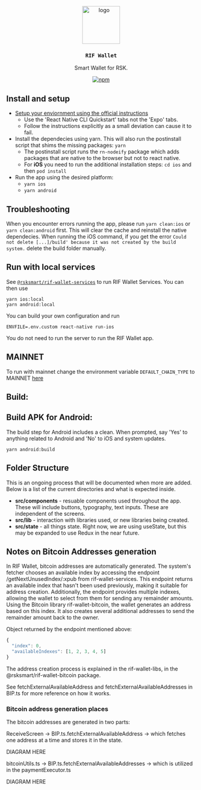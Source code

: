 <p align="middle">
  <img src="https://user-images.githubusercontent.com/766679/236442723-004fc7a5-edb2-4477-86da-0b687d62702f.svg" alt="logo" height="100" >
</p>
<h3 align="middle"><code>RIF Wallet</code></h3>
<p align="middle">
  Smart Wallet for RSK.
</p>
<p align="middle">
  <a href="https://github.com/rsksmart/swallet/actions/workflows/ci.yml">
    <img src="https://github.com/rsksmart/swallet/actions/workflows/ci.yml/badge.svg" alt="npm" />
  </a>
</p>

## Install and setup

- [Setup your enviornment using the official instructions](https://reactnative.dev/docs/environment-setup)
  - Use the 'React Native CLI Quickstart' tabs not the 'Expo' tabs.
  - Follow the instructions explicitly as a small deviation can cause it to fail.
- Install the dependecies using yarn. This will also run the postinstall script that shims the missing packages: `yarn`
  - The postinstall script runs the `rn-nodeify` package which adds packages that are native to the browser but not to react native.
  - For **iOS** you need to run the additional installation steps: `cd ios` and then `pod install`
- Run the app using the desired platform:
  - `yarn ios`
  - `yarn android`

## Troubleshooting

When you encounter errors running the app, please run `yarn clean:ios` or `yarn clean:android` first. This will clear the cache and reinstall the native dependecies. When running the iOS command, if you get the error `Could not delete [...]/build' because it was not created by the build system.` delete the build folder manually.

## Run with local services

See [`@rsksmart/rif-wallet-services`](https://github.com/rsksmart/rif-wallet-services) to run RIF Wallet Services. You can then use

```
yarn ios:local
yarn android:local
```

You can build your own configuration and run

```
ENVFILE=.env.custom react-native run-ios
```

You do not need to run the server to run the RIF Wallet app.

## MAINNET

To run with mainnet change the environment variable `DEFAULT_CHAIN_TYPE` to MAINNET [here](https://github.com/rsksmart/swallet/blob/3335ab050b0cb04b901cae42e30745dd2c6ad3f6/.env#L10)

## Build:

## Build APK for Android:

The build step for Android includes a clean. When prompted, say 'Yes' to anything related to Android and 'No' to iOS and system updates.

```
yarn android:build
```

## Folder Structure

This is an ongoing process that will be documented when more are added. Below is a list of the current directories and what is expected inside.

- **src/components** - resuable components used throughout the app. These will include buttons, typography, text inputs. These are independent of the screens.
- **src/lib** - interaction with libraries used, or new libraries being created. 
- **src/state** - all things state. Right now, we are using useState, but this may be expanded to use Redux in the near future.

## Notes on Bitcoin Addresses generation

In RIF Wallet, bitcoin addresses are automatically generated. 
The system's fetcher chooses an available index by accessing the endpoint /getNextUnusedIndex/:xpub from rif-wallet-services. 
This endpoint returns an available index that hasn't been used previously, making it suitable for address creation. 
Additionally, the endpoint provides multiple indexes, allowing the wallet to select from them for sending any remainder amounts. 
Using the Bitcoin library rif-wallet-bitcoin, the wallet generates an address based on this index. 
It also creates several additional addresses to send the remainder amount back to the owner.

Object returned by the endpoint mentioned above:

```javascript
{
  "index": 0,
  "availableIndexes": [1, 2, 3, 4, 5]
}
```

The address creation process is explained in the rif-wallet-libs, in the @rsksmart/rif-wallet-bitcoin package.

See fetchExternalAvailableAddress and fetchExternalAvailableAddresses in BIP.ts for more reference on how it works.

### Bitcoin address generation places

The bitcoin addresses are generated in two parts:

ReceiveScreen -> BIP.ts.fetchExternalAvailableAddress -> which fetches one address at a time and stores it in the state.

DIAGRAM HERE

bitcoinUtils.ts -> BIP.ts.fetchExternalAvailableAddresses ->  which is utilized in the paymentExecutor.ts 

DIAGRAM HERE